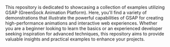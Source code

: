 This repository is dedicated to showcasing a collection of examples utilizing GSAP (GreenSock Animation Platform). Here, you'll find a variety of demonstrations that illustrate the powerful capabilities of GSAP for creating high-performance animations and interactive web experiences. Whether you are a beginner looking to learn the basics or an experienced developer seeking inspiration for advanced techniques, this repository aims to provide valuable insights and practical examples to enhance your projects.
